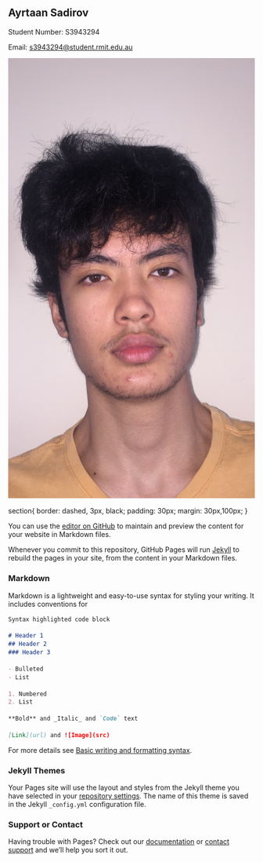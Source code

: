 ## Ayrtaan Sadirov

Student Number: S3943294 

Email: s3943294@student.rmit.edu.au 

<body>
  <div class="wrapper">
     <img src="IMG_2319.PNG" alt="Ayrtaan Sadirov">
  </div>
</body>
 

section{
  border: dashed, 3px, black;
  padding: 30px;
  margin: 30px,100px;
}

You can use the [editor on GitHub](https://github.com/AyrtaanSadirov/studentprofile/edit/main/README.md) to maintain and preview the content for your website in Markdown files.

Whenever you commit to this repository, GitHub Pages will run [Jekyll](https://jekyllrb.com/) to rebuild the pages in your site, from the content in your Markdown files.

### Markdown

Markdown is a lightweight and easy-to-use syntax for styling your writing. It includes conventions for

```markdown
Syntax highlighted code block

# Header 1
## Header 2
### Header 3

- Bulleted
- List

1. Numbered
2. List

**Bold** and _Italic_ and `Code` text

[Link](url) and ![Image](src)
```

For more details see [Basic writing and formatting syntax](https://docs.github.com/en/github/writing-on-github/getting-started-with-writing-and-formatting-on-github/basic-writing-and-formatting-syntax).

### Jekyll Themes

Your Pages site will use the layout and styles from the Jekyll theme you have selected in your [repository settings](https://github.com/AyrtaanSadirov/studentprofile/settings/pages). The name of this theme is saved in the Jekyll `_config.yml` configuration file.

### Support or Contact

Having trouble with Pages? Check out our [documentation](https://docs.github.com/categories/github-pages-basics/) or [contact support](https://support.github.com/contact) and we’ll help you sort it out.
